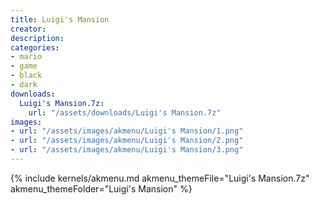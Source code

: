 ```yaml
---
title: Luigi's Mansion
creator:
description: 
categories:
- mario
- game
- black
- dark
downloads:
  Luigi's Mansion.7z:
    url: "/assets/downloads/Luigi's Mansion.7z"
images:
- url: "/assets/images/akmenu/Luigi's Mansion/1.png"
- url: "/assets/images/akmenu/Luigi's Mansion/2.png"
- url: "/assets/images/akmenu/Luigi's Mansion/3.png"
---
```


{% include kernels/akmenu.md akmenu_themeFile="Luigi's Mansion.7z" akmenu_themeFolder="Luigi's Mansion" %}
